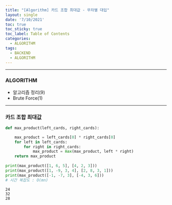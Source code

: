```yaml
---
title: "[Algorithm] 카드 조합 최대값 - 무차별 대입"
layout: single
date: '7/10/2021'
toc: true
toc_sticky: true
toc_label: Table of Contents
categories:
  - ALGORITHM
tags:
  - BACKEND
  - ALGORITHM
---
```


---
### ALGORITHM
* 알고리즘 정리(9)
* Brute Force(1)

---

### 카드 조합 최대값


```python
def max_product(left_cards, right_cards):

    max_product = left_cards[0] * right_cards[0]
    for left in left_cards:
        for right in right_cards:
            max_product = max(max_product, left * right)
    return max_product
    
print(max_product([1, 6, 5], [4, 2, 3]))
print(max_product([1, -9, 3, 4], [2, 8, 3, 1]))
print(max_product([-1, -7, 3], [-4, 3, 6]))
# 시간 복잡도 : O(mn)
```

    24
    32
    28

